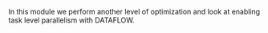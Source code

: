 In this module we perform another level of optimization and look at enabling task level parallelism with DATAFLOW.
